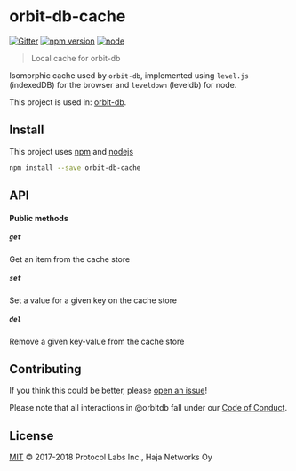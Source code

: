 # orbit-db-cache

[![Gitter](https://img.shields.io/gitter/room/nwjs/nw.js.svg)](https://gitter.im/orbitdb/Lobby) [![npm version](https://badge.fury.io/js/orbit-db-cache.svg)](https://www.npmjs.com/package/orbit-db-cache) [![node](https://img.shields.io/node/v/orbit-db-cache.svg)](https://www.npmjs.com/package/orbit-db-cache)

> Local cache for orbit-db

Isomorphic cache used by `orbit-db`, implemented using `level.js` (indexedDB) for the browser and `leveldown` (leveldb) for node.

This project is used in: [orbit-db](https://github.com/orbitdb/orbit-db).

## Install

This project uses [npm](https://npmjs.com) and [nodejs](https://nodejs.org)

```sh
npm install --save orbit-db-cache
```

## API

#### Public methods

##### `get`

Get an item from the cache store

##### `set`

Set a value for a given key on the cache store

##### `del`

Remove a given key-value from the cache store

## Contributing

If you think this could be better, please [open an issue](https://github.com/orbitdb/orbit-db-cache/issues/new)!

Please note that all interactions in @orbitdb fall under our [Code of Conduct](CODE_OF_CONDUCT.md).

## License

[MIT](LICENSE) © 2017-2018 Protocol Labs Inc., Haja Networks Oy
